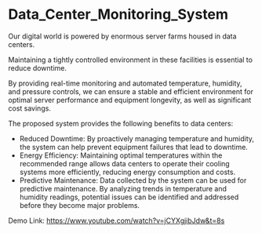 # Data_Center_Monitoring_System

Our digital world is powered by enormous server farms housed in data centers. 

Maintaining a tightly controlled environment in these facilities is essential to reduce downtime.

By providing real-time monitoring and automated temperature, humidity, and pressure controls, we can ensure a stable and efficient environment for optimal server performance and equipment longevity, as well as significant cost savings.

The proposed system provides the following benefits to data centers:
- Reduced Downtime: By proactively managing temperature and humidity, the
system can help prevent equipment failures that lead to downtime.
- Energy Efficiency: Maintaining optimal temperatures within the recommended
range allows data centers to operate their cooling systems more efficiently,
reducing energy consumption and costs.
- Predictive Maintenance: Data collected by the system can be used for predictive
maintenance. By analyzing trends in temperature and humidity readings, potential
issues can be identified and addressed before they become major problems.

Demo Link: https://www.youtube.com/watch?v=jCYXgjibJdw&t=8s
